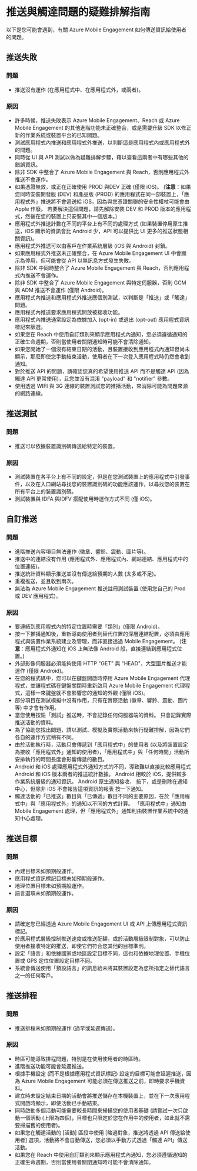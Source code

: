 <properties 
   pageTitle="Azure Mobile Engagement 疑難排解指南 - 推送/觸達" 
   description="Azure Mobile Engagement 中使用者互動與通知問題的疑難排解" 
   services="mobile-engagement" 
   documentationCenter="" 
   authors="piyushjo" 
   manager="dwrede" 
   editor=""/>

<tags
   ms.service="mobile-engagement"
   ms.devlang="na"
   ms.topic="article"
   ms.tgt_pltfrm="mobile-multiple"
   ms.workload="mobile" 
   ms.date="06/18/2015"
   ms.author="piyushjo"/>


# 推送與觸達問題的疑難排解指南

以下是您可能會遇到，有關 Azure Mobile Engagement 如何傳送資訊給使用者的問題。

## 推送失敗

### 問題

- 推送沒有運作 (在應用程式中、在應用程式外，或兩者)。

### 原因

- 許多時候，推送失敗表示 Azure Mobile Engagement、Reach 或 Azure Mobile Engagement 的其他進階功能未正確整合，或是需要升級 SDK 以修正新的作業系統或裝置平台的已知問題。
- 測試應用程式內推送和應用程式外推送，以判斷這是應用程式內或應用程式外的問題。
- 同時從 UI 與 API 測試以做為疑難排解步驟，藉以查看這兩者中有哪些其他的錯誤資訊。
- 除非 SDK 中整合了 Azure Mobile Engagement 與 Reach，否則應用程式外推送不會運作。
- 如果憑證無效，或正在正確使用 PROD 與DEV 正確 (僅限 iOS)。 (**注意**：如果您同時安裝開發版 (DEV) 和產品版 (PROD) 的應用程式在同一部裝置上，「應用程式外」推送將不會遞送給 iOS，因為與您憑證關聯的安全性權杖可能會由 Apple 作廢。 若要解決這個問題，請先解除安裝 DEV 和 PROD 版本的應用程式，然後在您的裝置上只安裝其中一個版本。)
- 應用程式外推送計數在不同的平台上有不同的處理方式 (如果裝置停用原生推送，iOS 顯示的資訊會比 Android 少，API 可以提供比 UI 更多的推送狀態相關資訊)。
- 應用程式外推送可以由客戶在作業系統層級 (iOS 與 Android) 封鎖。
- 如果應用程式外推送未正確整合，在 Azure Mobile Engagement UI 中會顯示為停用，但可能會從 API 以無訊息方式發生失敗。
- 除非 SDK 中同時整合了 Azure Mobile Engagement 與 Reach，否則應用程式內推送不會運作。
- 除非 SDK 中整合了 Azure Mobile Engagement 與特定伺服器，否則 GCM 與 ADM 推送不會運作 (僅限 Android)。
- 應用程式內推送和應用程式外推送應個別測試，以判斷是「推送」或「觸達」問題。
- 應用程式內推送要求應用程式開放被接收功能。
- 應用程式內推送通常設定為依據加入 (opt-in) 或退出 (opt-out) 應用程式資訊標記來篩選。
- 如果您在 Reach 中使用自訂類別來顯示應用程式內通知，您必須遵循通知的正確生命週期，否則當使用者關閉通知時可能不會清除通知。
- 如果您開始了一個沒有結束日期的活動，且裝置接收到應用程式內通知但尚未顯示，那麼即使您手動結束活動，使用者在下一次登入應用程式時仍然會收到通知。
- 對於推送 API 的問題，請確認您真的希望使用推送 API 而不是觸達 API (因為觸達 API 更常使用)，且您並沒有混淆 "payload" 和 "notifier" 參數。
- 使用透過 WIFI 與 3G 連線的裝置測試您的推播活動，來消除可能為問題來源的網路連線。

## 推送測試

### 問題

- 推送可以依據裝置識別碼傳送給特定的裝置。

### 原因

- 測試裝置在各平台上有不同的設定，但是在您測試裝置上的應用程式中引發事件，以及在入口網站尋找您的裝置識別碼的功能應該運作，以尋找您的裝置在所有平台上的裝置識別碼。
- 測試裝置與 IDFA 與IDFV 搭配使用時運作方式不同 (僅 iOS)。


## 自訂推送

### 問題

- 進階推送內容項目無法運作 (徽章、響鈴、震動、圖片等)。
- 推送中的連結沒有作用 (應用程式外、應用程式內、網站連結、應用程式中的位置連結)。
- 推送統計資料顯示推送並沒有傳送給預期的人數 (太多或不足)。
- 重複推送，並且收到兩次。
- 無法為 Azure Mobile Engagement 推送註冊測試裝置 (使用您自己的 Prod 或 DEV 應用程式)。

### 原因

- 要連結到應用程式內的特定位置時需要「類別」(僅限 Android)。
- 按一下推播通知後，重新導向使用者到替代位置的深層連結配置，必須由應用程式與裝置作業系統建立及管理，而非直接透過 Mobile Engagement。 (**注意**：應用程式外通知在 iOS 上無法像 Android 般，直接連結到應用程式位置。)
- 外部影像伺服器必須能夠使用 HTTP "GET" 與 "HEAD"，大型圖片推送才能運作 (僅限 Android)。
- 在您的程式碼中，您可以在鍵盤開啟時停用 Azure Mobile Engagement 代理程式，並讓程式碼在鍵盤關閉時重新啟用 Azure Mobile Engagement 代理程式，這樣一來鍵盤就不會影響您的通知的外觀 (僅限 iOS)。
- 部分項目在測試模擬中沒有作用，只有在實際活動 (徽章、響鈴、震動、圖片等) 中才會有作用。
- 當您使用按鈕「測試」推送時，不會記錄任何伺服器端的資料。 只會記錄實際推送活動的資料。
- 為了協助您找出問題，請以測試、模擬及實際活動來執行疑難排解，因為它們各自的運作方式稍有不同。
- 由於活動執行時，活動只會傳遞到「應用程式中」的使用者 (以及將裝置設定為接收「應用程式外」通知的使用者)，「應用程式中」與「任何時間」活動所安排執行的時間長度會影響傳遞的數目。
- Android 和 iOS 處理應用程式外通知方式的不同，導致難以直接比較應用程式 Android 和 iOS 版本兩者的推送統計數據。 Android 相較於 iOS，提供較多作業系統層級的通知資訊。 Android 原生通知接收、 按下，或是刪除在通知中心，但除非 iOS 不會報告這項資訊的報表 
按一下通知。
- 觸達活動的「已推送」數目與「已傳遞」數目不同的主要原因，在於「應用程式中」與「應用程式外」的通知以不同的方式計算。 「應用程式中」通知由 Mobile Engagement 處理，但「應用程式外」通知則由裝置作業系統中的通知中心處理。

## 推送目標

### 問題

- 內建目標未如預期般運作。
- 應用程式資訊標記目標未如預期般運作。
- 地理位置目標未如預期般運作。
- 語言選項未如預期般運作。

### 原因

- 請確定您已經透過 Azure Mobile Engagement UI 或 API 上傳應用程式資訊標記。
- 於應用程式層級控制推送速度或推送配額，或於活動層級限制對象，可以防止使用者接收特定的推送，即使它們符合您其他的目標準則。
- 設定「語言」和依據國家或地區設定目標不同，這也和依據地理位置、手機位置或 GPS 定位位置設定目標不同。
- 系統會傳送使用「預設語言」的訊息給未將其裝置設定為您所指定之替代語言之一的任何客戶。


## 推送排程

### 問題

- 推送排程未如預期般運作 (過早或延遲傳送)。

### 原因

- 時區可能導致排程問題，特別是在使用使用者的時區時。
- 進階推送功能可能會延遲推送。
- 根據手機設定 (而不是根據應用程式資訊標記) 設定的目標可能會延遲推送，因為 Azure Mobile Engagement 可能必須在傳送推送之前，即時要求手機資料。
- 建立時未設定結束日期的活動會將推送儲存在本機裝置上，並在下一次應用程式開啟時顯示，即使活動已手動結束。
- 同時啟動多個活動可能需要較長時間來掃描您的使用者基礎 (請嘗試一次只啟動一個活動 (上限為四個)，目標也只限定於您在作用中的使用者，如此就不需要掃描舊的使用者)。
- 如果您在觸達活動的 [活動] 區段中使用 [略過對象，推送將透過 API 傳送給使用者] 選項，活動將不會自動傳送，您必須以手動方式透過「觸達 API」傳送活動。
- 如果您在 Reach 中使用自訂類別來顯示應用程式內通知，您必須遵循通知的正確生命週期，否則當使用者關閉通知時可能不會清除通知。






